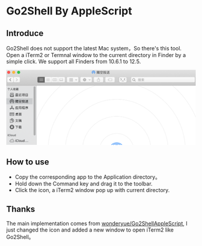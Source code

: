 # Go2Shell By AppleScript

## Introduce

Go2Shell does not support the latest Mac system，So there's this tool. Open a iTerm2 or Termnal window to the current directory in Finder by a simple click. We support all Finders from 10.6.1 to 12.5.

![](./img/1.png)

## How to use

- Copy the corresponding app to the Application directory。
- Hold down the Command key and drag it to the toolbar.
- Click the icon, a iTerm2 window pop up with current directory.

## Thanks

The main implementation comes from [wonderyue/Go2ShellAppleScript](https://github.com/wonderyue/Go2ShellAppleScript), I just changed the icon and added a new window to open iTerm2 like Go2Shell。
